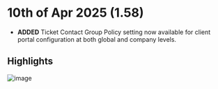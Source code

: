 # 10th of Apr 2025 (1.58)

- **ADDED** Ticket Contact Group Policy setting now available for client portal configuration at both global and company levels.

## Highlights

![image](https://github.com/user-attachments/assets/568d8807-3961-487c-a38b-a69f1ca9b8c5)
